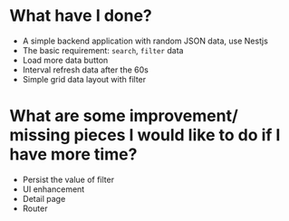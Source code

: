 # What have I done?
- A simple backend application with random JSON data, use Nestjs
- The basic requirement: `search`, `filter` data
- Load more data button
- Interval refresh data after the 60s
- Simple grid data layout with filter

# What are some improvement/ missing pieces I would like to do if I have more time?
- Persist the value of filter
- UI enhancement
- Detail page
- Router